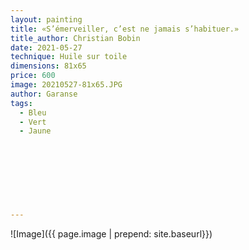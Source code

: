 ```yaml
---
layout: painting
title: «S’émerveiller, c’est ne jamais s’habituer.»                     
title_author: Christian Bobin                                      
date: 2021-05-27
technique: Huile sur toile 
dimensions: 81x65
price: 600
image: 20210527-81x65.JPG
author: Garanse
tags:
  - Bleu
  - Vert
  - Jaune
  
  
  
  
  
  
  
  
---
```

![Image]({{ page.image | prepend: site.baseurl}})

